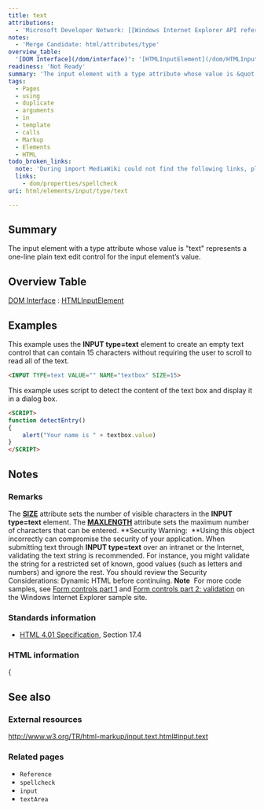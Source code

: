 ```yaml
---
title: text
attributions:
  - 'Microsoft Developer Network: [[Windows Internet Explorer API reference](http://msdn.microsoft.com/en-us/library/ie/hh828809%28v=vs.85%29.aspx) Article]'
notes:
  - 'Merge Candidate: html/attributes/type'
overview_table:
  '[DOM Interface](/dom/interface)': '[HTMLInputElement](/dom/HTMLInputElement)'
readiness: 'Not Ready'
summary: 'The input element with a type attribute whose value is &quot;text&quot; represents a one-line plain text edit control for the input element’s value.'
tags:
  - Pages
  - using
  - duplicate
  - arguments
  - in
  - template
  - calls
  - Markup
  - Elements
  - HTML
todo_broken_links:
  note: 'During import MediaWiki could not find the following links, please fix and adjust this list.'
  links:
    - dom/properties/spellcheck
uri: html/elements/input/type/text

---
```

## Summary

The input element with a type attribute whose value is &quot;text&quot; represents a one-line plain text edit control for the input element’s value.

## Overview Table

[DOM Interface](/dom/interface)
:   [HTMLInputElement](/dom/HTMLInputElement)

## Examples

This example uses the **INPUT type=text** element to create an empty text control that can contain 15 characters without requiring the user to scroll to read all of the text.

``` html
<INPUT TYPE=text VALUE="" NAME="textbox" SIZE=15>
```

This example uses script to detect the content of the text box and display it in a dialog box.

``` html
<SCRIPT>
function detectEntry()
{
    alert("Your name is " + textbox.value)
}
</SCRIPT>
```

## Notes

### Remarks

The [**SIZE**](/html/attributes/size_(control)) attribute sets the number of visible characters in the **INPUT type=text** element. The [**MAXLENGTH**](/html/attributes/maxLength) attribute sets the maximum number of characters that can be entered. **Security Warning:  **Using this object incorrectly can compromise the security of your application. When submitting text through **INPUT type=text** over an intranet or the Internet, validating the text string is recommended. For instance, you might validate the string for a restricted set of known, good values (such as letters and numbers) and ignore the rest. You should review the Security Considerations: Dynamic HTML before continuing. **Note**  For more code samples, see [Form controls part 1](http://go.microsoft.com/fwlink/p/?LinkID=251128) and [Form controls part 2: validation](http://go.microsoft.com/fwlink/p/?LinkID=251131) on the Windows Internet Explorer sample site.

### Standards information

-   [HTML 4.01 Specification](http://go.microsoft.com/fwlink/p/?linkid=25320), Section 17.4

### HTML information

{

## See also

### External resources

<http://www.w3.org/TR/html-markup/input.text.html#input.text>

### Related pages

-   `Reference`
-   `spellcheck`
-   `input`
-   `textArea`
